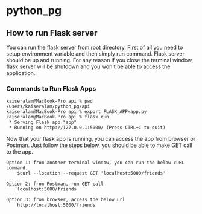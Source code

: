 # python_pg

## How to run Flask server

You can run the flask server from <project> root directory. First of all you need to setup environment variable and then simply run <flask run> command. Flask server should be up and running. For any reason if you close the terminal window, flask server will be shutdown and you won't be able to access the application.      
### Commands to Run Flask Apps

```
kaiseralam@MacBook-Pro api % pwd
/Users/kaiseralam/python_pg/api
kaiseralam@MacBook-Pro api % export FLASK_APP=app.py
kaiseralam@MacBook-Pro api % flask run              
 * Serving Flask app "app"
 * Running on http://127.0.0.1:5000/ (Press CTRL+C to quit)
```

Now that your flask app is running, you can access the app from browser or Postman. Just follow the steps below, you should be able to make GET call to the app.

```
Option 1: from another terminal window, you can run the below cURL command.
    $curl --location --request GET 'localhost:5000/friends'

Option 2: from Postman, run GET call
    localhost:5000/friends

Option 3: from browser, access the below url
    http://localhost:5000/friends
```